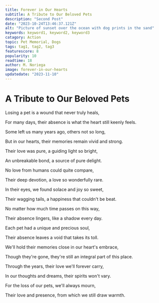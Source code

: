 ```yaml
---
title: Forever in Our Hearts
subtitle: A Tribute to Our Beloved Pets
description: "Second Post"
date: "2023-10-24T13:46:37.121Z"
alt: "Picture of sunset over the ocean with dog prints in the sand"
keywords: keyword1, keyword2, keyword3
catagory: Action
topic: Pet Memorial, Dogs
tags: tag1, tag2, tag3
featurescore: 8
popularity: 10
readtime: 18
author: M. Noriega
image: forever-in-our-hearts
updatedate: "2023-11-10"
---
```


# **A Tribute to Our Beloved Pets**

Losing a pet is a wound that never truly heals,

For many days, their absence is what the heart still keenly feels.

Some left us many years ago, others not so long,

But in our hearts, their memories remain vivid and strong.

Their love was pure, a guiding light so bright,

An unbreakable bond, a source of pure delight.

No love from humans could quite compare,

Their deep devotion, a love so wonderfully rare.

In their eyes, we found solace and joy so sweet,

Their wagging tails, a happiness that couldn't be beat.

No matter how much time passes on this way,

Their absence lingers, like a shadow every day.

Each pet had a unique and precious soul,

Their absence leaves a void that takes its toll.

We'll hold their memories close in our heart's embrace,

Though they're gone, they're still an integral part of this place.

Through the years, their love we'll forever carry,

In our thoughts and dreams, their spirits won't vary.

For the loss of our pets, we'll always mourn,

Their love and presence, from which we still draw warmth.
